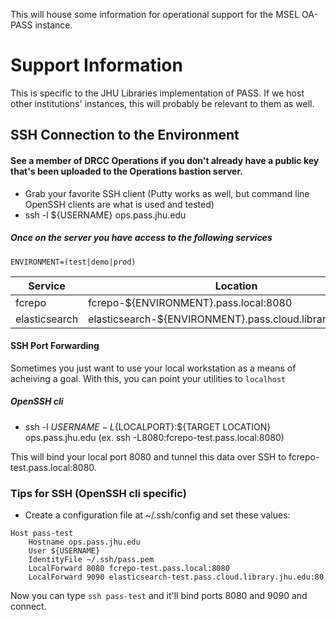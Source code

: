 This will house some information for operational support for the MSEL OA-PASS instance.

# Support Information
This is specific to the JHU Libraries implementation of PASS.  If we host other institutions' instances, this will probably be relevant to them as well.

## SSH Connection to the Environment
#### See a member of DRCC Operations if you don't already have a public key that's been uploaded to the Operations bastion server.

* Grab your favorite SSH client (Putty works as well, but command line OpenSSH clients are what is used and tested)
* ssh -l ${USERNAME} ops.pass.jhu.edu

##### Once on the server you have access to the following services

`ENVIRONMENT=(test|demo|prod)`

Service | Location
------- | --------
fcrepo | fcrepo-${ENVIRONMENT}.pass.local:8080
elasticsearch | elasticsearch-${ENVIRONMENT}.pass.cloud.library.jhu.edu:80

#### SSH Port Forwarding
Sometimes you just want to use your local workstation as a means of acheiving a goal.  With this, you can point your utilities to `localhost`
##### OpenSSH cli
* ssh -l ${USERNAME} -L${LOCALPORT}:${TARGET LOCATION} ops.pass.jhu.edu (ex. ssh -L8080:fcrepo-test.pass.local:8080)

This will bind your local port 8080 and tunnel this data over SSH to fcrepo-test.pass.local:8080.



### Tips for SSH (OpenSSH cli specific)
* Create a configuration file at ~/.ssh/config and set these values:
```
Host pass-test
    Hostname ops.pass.jhu.edu
    User ${USERNAME}
    IdentityFile ~/.ssh/pass.pem
    LocalForward 8080 fcrepo-test.pass.local:8080
    LocalForward 9090 elasticsearch-test.pass.cloud.library.jhu.edu:80
```
Now you can type `ssh pass-test` and it'll bind ports 8080 and 9090 and connect.

